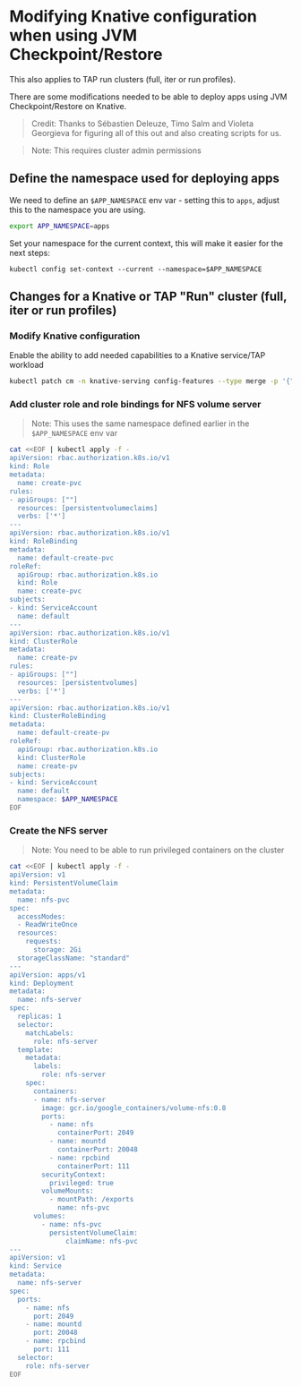 # Modifying Knative configuration when using JVM Checkpoint/Restore

This also applies to TAP run clusters (full, iter or run profiles).

There are some modifications needed to be able to deploy apps using JVM Checkpoint/Restore on Knative.

> Credit: Thanks to Sébastien Deleuze, Timo Salm and Violeta Georgieva for figuring all of this out and also creating scripts for us.

> Note: This requires cluster admin permissions

## Define the namespace used for deploying apps

We need to define an `$APP_NAMESPACE` env var - setting this to `apps`, adjust this to the namespace you are using.

```sh
export APP_NAMESPACE=apps
```

Set your namespace for the current context, this will make it easier for the next steps:

```
kubectl config set-context --current --namespace=$APP_NAMESPACE
```

## Changes for a Knative or TAP "Run" cluster (full, iter or run profiles)

### Modify Knative configuration

Enable the ability to add needed capabilities to a Knative service/TAP workload

```sh
kubectl patch cm -n knative-serving config-features --type merge -p '{"data":{"kubernetes.containerspec-addcapabilities":"enabled","kubernetes.podspec-securitycontext":"enabled","kubernetes.podspec-persistent-volume-claim":"enabled","kubernetes.podspec-persistent-volume-write":"enabled","kubernetes.podspec-fieldref":"enabled"}}'
```

### Add cluster role and role bindings for NFS volume server

> Note: This uses the same namespace defined earlier in the `$APP_NAMESPACE` env var

```sh
cat <<EOF | kubectl apply -f -
apiVersion: rbac.authorization.k8s.io/v1
kind: Role
metadata:
  name: create-pvc
rules:
- apiGroups: [""]
  resources: [persistentvolumeclaims]
  verbs: ['*']
---
apiVersion: rbac.authorization.k8s.io/v1
kind: RoleBinding
metadata:
  name: default-create-pvc
roleRef:
  apiGroup: rbac.authorization.k8s.io
  kind: Role
  name: create-pvc
subjects:
- kind: ServiceAccount
  name: default
---
apiVersion: rbac.authorization.k8s.io/v1
kind: ClusterRole
metadata:
  name: create-pv
rules:
- apiGroups: [""]
  resources: [persistentvolumes]
  verbs: ['*']
---
apiVersion: rbac.authorization.k8s.io/v1
kind: ClusterRoleBinding
metadata:
  name: default-create-pv
roleRef:
  apiGroup: rbac.authorization.k8s.io
  kind: ClusterRole
  name: create-pv
subjects:
- kind: ServiceAccount
  name: default
  namespace: $APP_NAMESPACE
EOF
```

### Create the NFS server

> Note: You need to be able to run privileged containers on the cluster

```sh
cat <<EOF | kubectl apply -f -
apiVersion: v1
kind: PersistentVolumeClaim
metadata:
  name: nfs-pvc
spec:
  accessModes:
  - ReadWriteOnce
  resources:
    requests:
      storage: 2Gi
  storageClassName: "standard"
---
apiVersion: apps/v1
kind: Deployment
metadata:
  name: nfs-server
spec:
  replicas: 1
  selector:
    matchLabels:
      role: nfs-server
  template:
    metadata:
      labels:
        role: nfs-server
    spec:
      containers:
      - name: nfs-server
        image: gcr.io/google_containers/volume-nfs:0.8
        ports:
          - name: nfs
            containerPort: 2049
          - name: mountd
            containerPort: 20048
          - name: rpcbind
            containerPort: 111
        securityContext:
          privileged: true
        volumeMounts:
          - mountPath: /exports
            name: nfs-pvc
      volumes:
        - name: nfs-pvc
          persistentVolumeClaim:
              claimName: nfs-pvc
---
apiVersion: v1
kind: Service
metadata:
  name: nfs-server
spec:
  ports:
    - name: nfs
      port: 2049
    - name: mountd
      port: 20048
    - name: rpcbind
      port: 111
  selector:
    role: nfs-server
EOF
```

